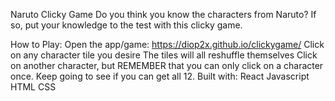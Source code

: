 Naruto Clicky Game
Do you think you know the characters from Naruto? If so, put your knowledge to the test with this clicky game.

How to Play:
Open the app/game: https://diop2x.github.io/clickygame/
Click on any character tile you desire
The tiles will all reshuffle themselves
Click on another character, but REMEMBER that you can only click on a character once.
Keep going to see if you can get all 12.
Built with:
React
Javascript
HTML
CSS